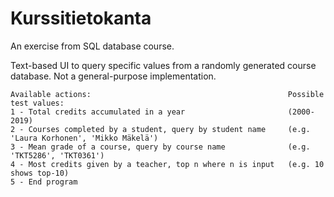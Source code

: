 # Kurssitietokanta
An exercise from SQL database course.

Text-based UI to query specific values from a randomly generated
course database. Not a general-purpose implementation.

```
Available actions:                                            Possible test values:
1 - Total credits accumulated in a year                       (2000-2019)
2 - Courses completed by a student, query by student name     (e.g. 'Laura Korhonen', 'Mikko Mäkelä')
3 - Mean grade of a course, query by course name              (e.g. 'TKT5286', 'TKT0361')
4 - Most credits given by a teacher, top n where n is input   (e.g. 10 shows top-10)
5 - End program
```
